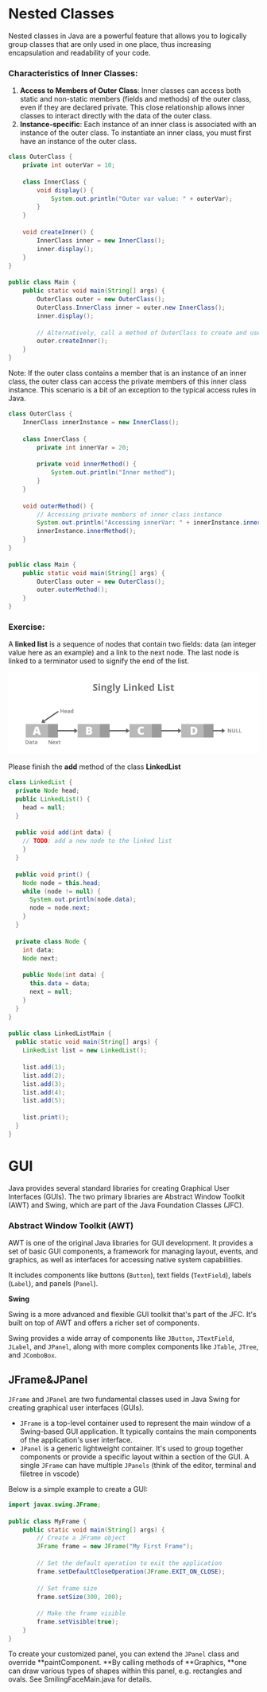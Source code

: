# Nested Classes

Nested classes in Java are a powerful feature that allows you to logically group classes that are only used in one place, thus increasing encapsulation and readability of your code.

### Characteristics of Inner Classes:

1.  **Access to Members of Outer Class**: Inner classes can access both static and non-static members (fields and methods) of the outer class, even if they are declared private. This close relationship allows inner classes to interact directly with the data of the outer class.
2.  **Instance-specific**: Each instance of an inner class is associated with an instance of the outer class. To instantiate an inner class, you must first have an instance of the outer class.

```Java
class OuterClass {
    private int outerVar = 10;

    class InnerClass {
        void display() {
            System.out.println("Outer var value: " + outerVar);
        }
    }

    void createInner() {
        InnerClass inner = new InnerClass();
        inner.display();
    }
}

public class Main {
    public static void main(String[] args) {
        OuterClass outer = new OuterClass();
        OuterClass.InnerClass inner = outer.new InnerClass();
        inner.display();

        // Alternatively, call a method of OuterClass to create and use the inner class
        outer.createInner();
    }
}
```

Note: If the outer class contains a member that is an instance of an inner class, the outer class can access the private members of this inner class instance. This scenario is a bit of an exception to the typical access rules in Java.

```Java
class OuterClass {
    InnerClass innerInstance = new InnerClass();

    class InnerClass {
        private int innerVar = 20;

        private void innerMethod() {
            System.out.println("Inner method");
        }
    }

    void outerMethod() {
        // Accessing private members of inner class instance
        System.out.println("Accessing innerVar: " + innerInstance.innerVar);
        innerInstance.innerMethod();
    }
}

public class Main {
    public static void main(String[] args) {
        OuterClass outer = new OuterClass();
        outer.outerMethod();
    }
}
```

### Exercise:

A **linked list** is a sequence of nodes that contain two fields: data (an integer value here as an example) and a link to the next node. The last node is linked to a terminator used to signify the end of the list.

![4566d669ac79800f6ac4311160811e09.png](./_resources/4566d669ac79800f6ac4311160811e09.png)

Please finish the **add** method of the class **LinkedList**

```Java
class LinkedList {
  private Node head;
  public LinkedList() {
    head = null;
  }

  public void add(int data) {
    // TODO: add a new node to the linked list
    }
  }

  public void print() {
    Node node = this.head;
    while (node != null) {
      System.out.println(node.data);
      node = node.next;
    }
  }

  private class Node {
    int data;
    Node next;

    public Node(int data) {
      this.data = data;
      next = null;
    }
  }
}

public class LinkedListMain {
  public static void main(String[] args) {
    LinkedList list = new LinkedList();

    list.add(1);
    list.add(2);
    list.add(3);
    list.add(4);
    list.add(5);

    list.print();
  }
}
```

# GUI

Java provides several standard libraries for creating Graphical User Interfaces (GUIs). The two primary libraries are Abstract Window Toolkit (AWT) and Swing, which are part of the Java Foundation Classes (JFC).

### Abstract Window Toolkit (AWT)

AWT is one of the original Java libraries for GUI development. It provides a set of basic GUI components, a framework for managing layout, events, and graphics, as well as interfaces for accessing native system capabilities.

It includes components like buttons (`Button`), text fields (`TextField`), labels (`Label`), and panels (`Panel`).

**Swing**

Swing is a more advanced and flexible GUI toolkit that's part of the JFC. It's built on top of AWT and offers a richer set of components.

Swing provides a wide array of components like `JButton`, `JTextField`, `JLabel`, and `JPanel`, along with more complex components like `JTable`, `JTree`, and `JComboBox`.

## JFrame&JPanel

`JFrame` and `JPanel` are two fundamental classes used in Java Swing for creating graphical user interfaces (GUIs).

- `JFrame` is a top-level container used to represent the main window of a Swing-based GUI application. It typically contains the main components of the application's user interface.
- `JPanel` is a generic lightweight container. It's used to group together components or provide a specific layout within a section of the GUI. A single `JFrame` can have multiple `JPanels` (think of the editor, terminal and filetree in vscode)

Below is a simple example to create a GUI:

```Java
import javax.swing.JFrame;

public class MyFrame {
    public static void main(String[] args) {
        // Create a JFrame object
        JFrame frame = new JFrame("My First Frame");

        // Set the default operation to exit the application
        frame.setDefaultCloseOperation(JFrame.EXIT_ON_CLOSE);

        // Set frame size
        frame.setSize(300, 200);

        // Make the frame visible
        frame.setVisible(true);
    }
}
```

To create your customized panel, you can extend the `JPanel` class and override **paintComponent. **By calling methods of **Graphics, **one can draw various types of shapes within this panel, e.g. rectangles and ovals. See SmilingFaceMain.java for details.